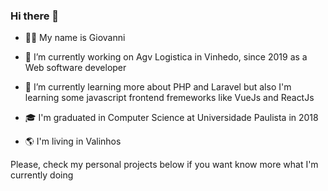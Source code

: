 ### Hi there 👋

- 👨‍💻 My name is Giovanni

- 🔭 I’m currently working on Agv Logistica in Vinhedo, since 2019 as a Web software developer

- 🌱 I’m currently learning more about PHP and Laravel but also I'm learning some javascript frontend fremeworks like VueJs and ReactJs

- 🎓 I'm graduated in Computer Science at Universidade Paulista in 2018 

- 🌎 I'm living in Valinhos


Please, check my personal projects below if you want know more what I'm currently doing
